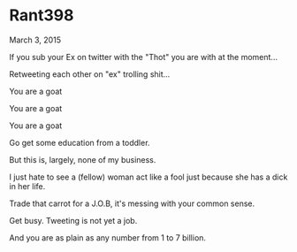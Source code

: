 # Rant398


March 3, 2015

If you sub your Ex on twitter with the "Thot" you are with at the moment...

Retweeting each other on "ex" trolling shit...

You are a goat

You are a goat

You are a goat

Go get some education from a toddler.

But this is, largely, none of my business. 

I just hate to see a (fellow) woman act like a fool just because she has a dick in her life.

Trade that carrot for a J.O.B, it's messing with your common sense.

Get busy. Tweeting is not yet a job.

And you are as plain as any number from 1 to 7 billion.